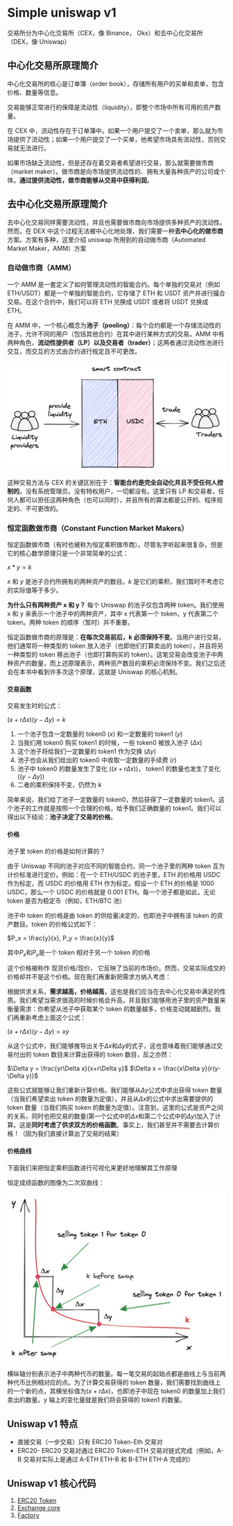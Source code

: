 # Simple uniswap v1

交易所分为中心化交易所（CEX，像 Binance， Okx）和去中心化交易所（DEX，像 Uniswap）

## 中心化交易所原理简介

中心化交易所的核心是订单簿（order book），存储所有用户的买单和卖单，包含价格、数量等信息。

交易能够正常进行的保障是流动性（liquidity），即整个市场中所有可用的资产数量。

在 CEX 中，流动性存在于订单簿中。如果一个用户提交了一个卖单，那么就为市场提供了流动性；如果一个用户提交了一个买单，他希望市场具有流动性，否则交易就无法进行。

如果市场缺乏流动性，但是还存在着交易者希望进行交易，那么就需要做市商（market maker）。做市商是向市场提供流动性的、拥有大量各种资产的公司或个体。**通过提供流动性，做市商能够从交易中获得利润**。

## 去中心化交易所原理简介

去中心化交易同样需要流动性，并且也需要做市商向市场提供多种资产的流动性。然而，在 DEX 中这个过程无法被中心化地处理，我们需要一种**去中心化的做市商**方案。方案有多种，这里介绍 uniswap 所用到的自动做市商（Automated Market Maker，AMM）方案

### 自动做市商（AMM）

一个 AMM 是一套定义了如何管理流动性的智能合约。每个单独的交易对（例如 ETH/USDT）都是一个单独的智能合约，它存储了 ETH 和 USDT 资产并进行撮合交易。在这个合约中，我们可以将 ETH 兑换成 USDT 或者将 USDT 兑换成 ETH。

在 AMM 中，一个核心概念为**池子（pooling）**：每个合约都是一个存储流动性的池子，允许不同的用户（包括其他合约）在其中进行某种方式的交易。AMM 中有两种角色，**流动性提供者（LP）**以及**交易者（trader）**；这两者通过流动性池进行交互，而交互的方式由合约进行规定且不可更改。

![amm](./pic/amm_simplified.png)

这种交易方法与 CEX 的关键区别在于：**智能合约是完全自动化并且不受任何人控制的**。没有系统管理员，没有特权用户，一切都没有。这里只有 LP 和交易者，任何人都可以担任这两种角色（也可以同时），并且所有的算法都是公开的、程序规定的、不可更改的。

### 恒定函数做市商（Constant Function Market Makers）

恒定函数做市商（有时也被称为恒定乘积做市商）。尽管名字听起来很复杂，但是它的核心数学原理只是一个非常简单的公式：

$x*y=k$

$x$ 和 $y$ 是池子合约所拥有的两种资产的数目。$k$ 是它们的乘积，我们暂时不考虑它的实际值等于多少。

**为什么只有两种资产 x 和 y？** 每个 Uniswap 的池子仅包含两种 token。我们使用 x 和 y 来表示一个池子中的两种资产，其中 x 代表第一个 token，y 代表第二个 token。两种 token 的顺序（暂时）并不重要。

恒定函数做市商的原理是：**在每次交易前后，k 必须保持不变**。当用户进行交易，他们通常将一种类型的 token 放入池子（也即他们打算卖出的 token），并且将另一种类型的 token 移出池子（也即打算购买的 token）。这笔交易会改变池子中两种资产的数量，而上述原理表示，两种资产数目的乘积必须保持不变。我们之后还会在本书中看到许多次这个原理，这就是 Uniswap 的核心机制。

#### 交易函数

交易发生时的公式：

$(x + r\Delta x)(y-\Delta y) = k$

1. 一个池子包含一定数量的 token0 ($x$) 和一定数量的 token1 ($y$)
2. 当我们用 token0 购买 token1 的时候，一些 token0 被放入池子 ($\Delta x$)
3. 这个池子将给我们一定数量的 token1 作为交换 ($\Delta y$)
4. 池子也会从我们给出的 token0 中收取一定数量的手续费 ($r$)
5. 池子中 token0 的数量发生了变化 ($(x + r\Delta x)$)， token1 的数量也发生了变化 ($(y-\Delta y)$)
6. 二者的乘积保持不变，仍然为 $k$

简单来说，我们给了池子一定数量的 token0，然后获得了一定数量的 token1。这个池子的工作就是按照一个合理的价格，给予我们正确数量的 token1。我们可以得出以下结论：**池子决定了交易的价格**。

#### 价格

池子里 token 的价格是如何计算的？

由于 Uniswap 不同的池子对应不同的智能合约，同一个池子里的两种 token 互为计价标准进行定价。例如：在一个 ETH/USDC 的池子里，ETH 的价格用 USDC 作为标定，而 USDC 的价格用 ETH 作为标定。假设一个 ETH 的价格是 1000 USDC，那么一个 USDC 的价格就是 0.001 ETH。每一个池子都是如此，无论 token 是否为稳定币（例如，ETH/BTC 池）

池子中 token 的价格是由 token 的供给量决定的，也即池子中拥有该 token 的资产数目。token 的价格公式如下：

$P_x = \frac{y}{x}, P_y = \frac{x}{y}$

其中$P_x$和$P_y$是一个 token 相对于另一个 token 的价格

这个价格被称作 现货价格/现价， 它反映了当前的市场价。然而，交易实际成交的价格却并不是这个价格。现在我们再重新把需求方纳入考虑：

根据供求关系，**需求越高，价格越高**，这也是我们应当在去中心化交易中满足的性质。我们希望当需求很高的时候价格会升高，并且我们能够用池子里的资产数量来衡量需求：你希望从池子中获取某个 token 的数量越多，价格变动就越剧烈。我们再重新考虑上面这个公式：

$(x + r\Delta x)(y-\Delta y) = xy$

从这个公式中，我们能够推导出关于$\Delta x$和$\Delta y$的式子，这也意味着我们能够通过交易付出的 token 数目来计算出获得的 token 数目，反之亦然：

$\Delta y = \frac{yr\Delta x}{x+r\Delta y}$
$\Delta x = \frac{x\Delta y}{r(y-\Delta y)}$

这些公式就能够让我们重新计算价格。我们能够从$\Delta y$公式中求出获得 token 数量（当我们希望卖出 token 的数量为定值），并且从$\Delta x$的公式中求出需要提供的 token 数量（当我们购买 token 的数量为定值）。注意到，这里的公式是资产之间的关系，同时也把交易的数量(第一个公式中的$\Delta x$和第二个公式中的$\Delta y$)加入了计算。这是**同时考虑了供求双方的价格函数**。事实上，我们甚至并不需要去计算价格！（因为我们直接计算出了交易的结果）

#### 价格曲线

下面我们来把恒定乘积函数进行可视化来更好地理解其工作原理

恒定成绩函数的图像为二次双曲线：

![amm curve](./pic/the_curve.png)

横纵轴分别表示池子中两种代币的数量。每一笔交易的起始点都是曲线上与当前两种代币比例相对应的点。为了计算交易获得的 token 数量，我们需要找到曲线上的一个新的点，其横坐标值为$(x + r\Delta x)$，也即池子中现在 token0 的数量加上我们卖出的数量。y 轴上的变化量就是我们将会获得的 token1 的数量。

## Uniswap v1 特点

- 直接交易（一步交易）只有 ERC20 Token-Eth 交易对
- ERC20- ERC20 交易对通过 ERC20 Token-ETH 交易对链式完成（例如，A-B 交易对实际上是通过 A-ETH ETH-B 和 B-ETH ETH-A 完成的）

## Uniswap v1 核心代码

1. [ERC20 Token](./contracts/Token.sol)
2. [Exchange core](./contracts/Exchange.sol)
3. [Factory](./contracts/Factory.sol)
